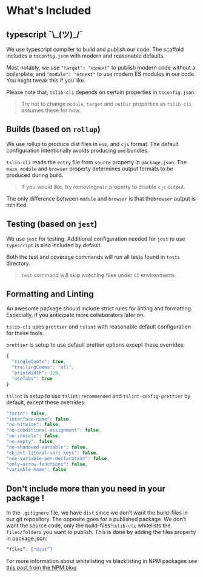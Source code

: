 # What's Included

## typescript ¯\\\_\(ツ\)\_/¯

We use typescript compiler to build and publish our code. The scaffold includes a `tsconfig.json` with modern and reasonable defaults.

Most notably, we use `"target": "esnext"` to publish modern code without a boilerplate, and `"module": "esnext"` to use modern ES modules in our code. You might tweak this if you like.

Please note that, `tslib-cli` depends on certain properties in `tsconfig.json`.

> Try not to change `module`, `target` and `outDir` properties as `tslib-cli` assumes these for now.

## Builds \(based on `rollup`\)

We use rollup to produce dist files in `esm`, and `cjs` format. The default configuration intentionally avoids producing `umd` bundles.

`tslib-cli` reads the `entry` file from `source` property in `package.json`. The `main`, `module` and `browser` property determines output formats to be produced during build.

> If you would like, try removing`main` property to disable `cjs` output.

The only difference between `module` and `browser` is that the`browser` output is minified.

## Testing \(based on `jest`\)

We use `jest` for testing. Additional configuration needed for `jest` to use `typescript` is also included by default.

Both the test and coverage commands will run all tests found in `tests` directory.

> `test` command will skip watching files under `CI` environments.

## Formatting and Linting

An awesome package should include strict rules for linting and formatting. Especially, if you anticipate more collaborators later on.

`tslib-cli` uses `prettier` and `tslint` with reasonable default configuration for these tools.

`prettier` is setup to use default prettier options except these overrides:

```javascript
{
  "singleQuote": true,
  "trailingComma": "all",
  "printWidth": 120,
  "useTabs": true
}
```

`tslint` is setup to use `tslint:recommended` and `tslint-config-prettier` by default, except these overrides:

```javascript
"forin": false,
"interface-name": false,
"no-bitwise": false,
"no-conditional-assignment": false,
"no-console": false,
"no-empty": false,
"no-shadowed-variable": false,
"object-literal-sort-keys": false,
"one-variable-per-declaration": false,
"only-arrow-functions": false,
"variable-name": false
```

## Don't include more than you need in your package !

In the `.gitignore` file, we have `dist` since we don’t want the build-files in our git repository. The opposite goes for a published package. We don’t want the source code, only the build-files!`tslib-cli` whitelists the `files/folders` you want to publish. This is done by adding the files property in package.json:

```javascript
“files”: ["dist”]
```

For more information about whitelisting vs blacklisting in NPM packages see [this post from the NPM blog](https://blog.npmjs.org/post/165769683050/publishing-what-you-mean-to-publish)

